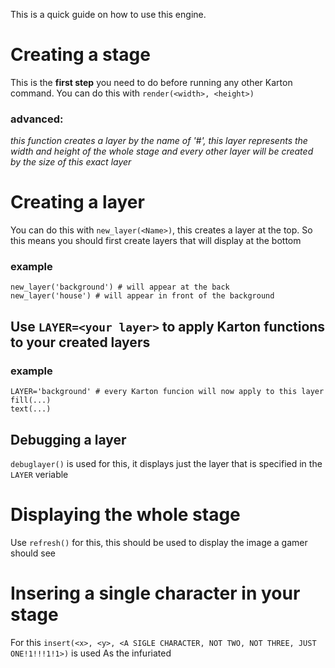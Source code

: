 This is a quick guide on how to use this engine.

# Creating a stage
This is the **first step** you need to do before running any other Karton command.
You can do this with `render(<width>, <height>)`
### advanced:
*this function creates a layer by the name of '#', this layer represents the width and height of the whole stage and every other layer will be created by the size of this exact layer*

# Creating a layer
You can do this with `new_layer(<Name>)`, this creates a layer at the top. So this means you should first create layers that will display at the bottom
### example
```
new_layer('background') # will appear at the back
new_layer('house') # will appear in front of the background
```
## Use `LAYER=<your layer>` to apply Karton functions to your created layers
### example
```
LAYER='background' # every Karton funcion will now apply to this layer
fill(...)
text(...)
```
## Debugging a layer
`debuglayer()` is used for this, it displays just the layer that is specified in the `LAYER` veriable

# Displaying the whole stage

Use `refresh()` for this, this should be used to display the image a gamer should see

# Insering a single character in your stage

For this `insert(<x>, <y>, <A SIGLE CHARACTER, NOT TWO, NOT THREE, JUST ONE!1!!!1!1>)` is used
As the infuriated 
